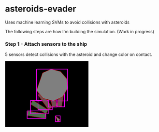 # asteroids-evader
Uses machine learning SVMs to avoid collisions with asteroids

The following steps are how I'm building the simulation.  (Work in progress)

### Step 1 - Attach sensors to the ship
5 sensors detect collisions with the asteroid and change color on contact.

![screenshot](https://raw.githubusercontent.com/dan-silver/asteroids-evader/master/screenshot.png)
